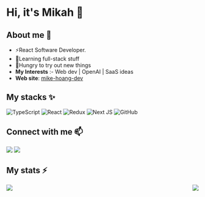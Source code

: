 # Hi, it's Mikah 👋


## About me 🧑
- ⚡React Software Developer.
- 🌱Learning full-stack stuff
- 🔭Hungry to try out new things
- **My Interests** :- Web dev | OpenAI | SaaS ideas
- **Web site**: [mike-hoang-dev](https://mike-hoang-dev.vercel.app)



## My stacks ✨

![TypeScript](https://img.shields.io/badge/typescript-%23007ACC.svg?style=for-the-badge&logo=typescript&logoColor=white)	![React](https://img.shields.io/badge/react-%2320232a.svg?style=for-the-badge&logo=react&logoColor=%2361DAFB) 	![Redux](https://img.shields.io/badge/redux-%23593d88.svg?style=for-the-badge&logo=redux&logoColor=white) ![Next JS](https://img.shields.io/badge/Next-black?style=for-the-badge&logo=next.js&logoColor=white)  ![GitHub](https://img.shields.io/badge/github-%23121011.svg?style=for-the-badge&logo=github&logoColor=white) 

## Connect with me 📫
<a>[<img src="https://img.shields.io/badge/linkedin-%230077B5.svg?&style=for-the-badge&logo=linkedin&logoColor=white">](https://www.linkedin.com/in/mike-hoang-2907/)
<a>[<img src="https://img.shields.io/badge/Gmail-D14836?style=for-the-badge&logo=gmail&logoColor=white">](mailto:anhminhhoang13@gmail.com)</a>

## My stats ⚡

<img align="left" src="https://github-readme-stats.vercel.app/api?username=mikah13&count_private=true&show_icons=true&theme=radical" />
<img align="right" src="https://github-readme-stats.vercel.app/api/top-langs/?username=mikah13&show_icons=true&theme=radical&layout=compact" />

  
